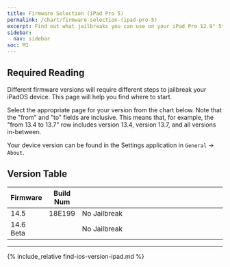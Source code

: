 ```yaml
---
title: Firmware Selection (iPad Pro 5)
permalink: /chart/firmware-selection-(ipad-pro-5)
excerpt: Find out what jailbreaks you can use on your iPad Pro 12.9" 5th Generation or iPad Pro 11" 3rd Generation
sidebar:
  nav: sidebar
soc: M1
---
```


## Required Reading

Different firmware versions will require different steps to jailbreak your iPadOS device. This page will help you find where to start.

Select the appropriate page for your version from the chart below. Note that the "from" and "to" fields are inclusive. This means that, for example, the "from 13.4 to 13.7" row includes version 13.4, version 13.7, and all versions in-between.

Your device version can be found in the Settings application in `General` -> `About`.

## Version Table

<table class="version_table">
  <colgroup>
    <col span="1" style="width: 15%;">
    <col span="1" style="width: 15%;">
    <col span="1" style="width: 70%;">
  </colgroup>
  <thead>
    <tr>
      <th>Firmware</th>
      <th>Build Num</th>
      <th></th>
    </tr>
  </thead>
  <tbody>
    <tr>
      <td>14.5</td>
      <td>18E199</td>
      <td>No Jailbreak</td>
    </tr>
    <tr>
      <td>14.6 Beta</td>
      <td></td>
      <td>No Jailbreak</td>
    </tr>
  </tbody>
</table>

---

{% include_relative find-ios-version-ipad.md %}
